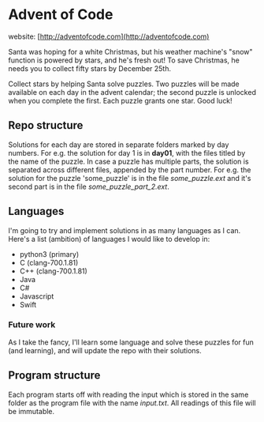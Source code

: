 # Advent of Code

website: [http://adventofcode.com](http://adventofcode.com)

Santa was hoping for a white Christmas,
but his weather machine's "snow" function
is powered by stars, and he's fresh out!
To save Christmas,
he needs you to collect fifty stars by December 25th.

Collect stars by helping Santa solve puzzles.
Two puzzles will be made available on each day in the advent calendar;
the second puzzle is unlocked when you complete the first.
Each puzzle grants one star. Good luck!

## Repo structure

Solutions for each day are stored in separate folders marked by day numbers. For e.g. the solution for day 1 is in **day01**, with the files titled by the name of the puzzle. In case a puzzle has multiple parts, the solution is separated across different files, appended by the part number. For e.g. the solution for the puzzle 'some_puzzle' is in the file _some_puzzle.ext_ and it's second part is in the file _some_puzzle_part_2.ext_.

## Languages

I'm going to try and implement solutions in as many languages as I can. Here's a list (ambition) of languages I would like to develop in:

 - python3 (primary)
 - C (clang-700.1.81)
 - C++ (clang-700.1.81)
 - Java
 - C#
 - Javascript
 - Swift

### Future work

As I take the fancy, I'll learn some language and solve these puzzles for fun (and learning), and will update the repo with their solutions.

## Program structure

Each program starts off with reading the input which is stored in the same folder as the program file with the name _input.txt_. All readings of this file will be immutable. 